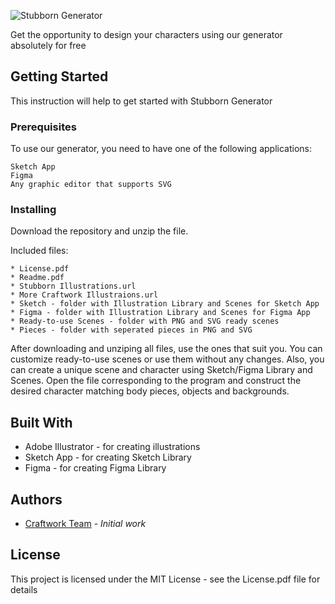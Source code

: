 ![Stubborn Generator](https://stubborn.fun/images/man.gif)

Get the opportunity to design your characters using our generator absolutely for free

## Getting Started

This instruction will help to get started with Stubborn Generator

### Prerequisites

To use our generator, you need to have one of the following applications:

```
Sketch App
Figma
Any graphic editor that supports SVG
```

### Installing

Download the repository and unzip the file.

Included files:

```
* License.pdf
* Readme.pdf
* Stubborn Illustrations.url
* More Craftwork Illustraions.url
* Sketch - folder with Illustration Library and Scenes for Sketch App
* Figma - folder with Illustration Library and Scenes for Figma App
* Ready-to-use Scenes - folder with PNG and SVG ready scenes
* Pieces - folder with seperated pieces in PNG and SVG
```

After downloading and unziping all files, use the ones that suit you. You can customize ready-to-use scenes or use them without any changes. Also, you can create a unique scene and character using Sketch/Figma Library and Scenes. Open the file corresponding to the program and
construct the desired character matching body pieces, objects and backgrounds.

## Built With

* Adobe Illustrator - for creating illustrations
* Sketch App - for creating Sketch Library
* Figma - for creating Figma Library

## Authors

* [Craftwork Team](https://craftwork.design/about-us/) - *Initial work*

## License

This project is licensed under the MIT License - see the License.pdf file for details

